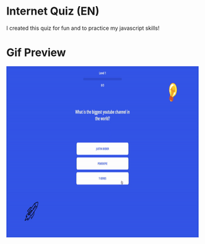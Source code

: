 # Internet Quiz (EN)


I created this quiz for fun and to practice my javascript skills!

# Gif Preview

<img src="preview/Quiz.gif" width="700px" height="450"/>
